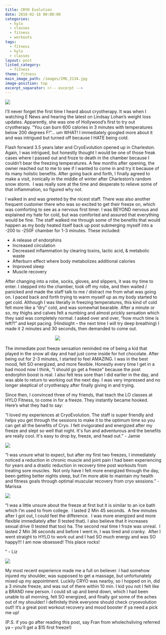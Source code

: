 ```yaml
---
title: CRYO Evolution
date: 2018-02-16 00:00:00
categories:
  - hylo
  - classes
  - fitness
  - workouts
tags:
  - fitness
  - hylo
  - classes
layout: post
listed_category:
  - fitness
theme: fitness
main_image_path: /images/IMG_2134.jpg
image-position: top
excerpt_separator: <!-- excerpt -->
---
```


![](/uploads/versions/cryo-3---x----784-183x---.png)

I’ll never forget the first time I heard about cryotherapy. It was when I watching E News and hearing the latest on Lindsay Lohan’s weight loss updates. Apparently, she was one of Hollywood’s first to try out cryotherapy. “You can burn 600 calories in 3 minutes with temperatures below 200 degrees F!”… um WHAT! I immediately googled more about it and was intrigued but turned off because I HATE being cold.

Flash forward 3.5 years later and CryoEvolution opened up in Charleston. Again, I was intrigued, but honestly thought I would be one of those freak cases where I passed out and froze to death in the chamber because I couldn’t bear the freezing temperatures. A few months after opening, the owner reached out to me to see if I wanted to come in and try it because of its many holistic benefits. After going back and forth, I finally agreed to make a visit, ironically in the middle of winter after Charleston’s random snow storm.  I was really sore at the time and desperate to relieve some of that inflammation, so figured why not.

I walked in and was greeted by the nicest staff. There was also another frequent customer there who was so excited to get their freeze on, which was comforting to see as a nervous first timer. I was BEYOND nervous and explained my hate for cold, but was comforted and assured that everything would be fine. The staff walked me through some of the benefits that would happen as my body heated itself back up post submerging myself into a -200 to -250F chamber for 1-3 minutes. These included:

* A release of endorphins
* Increased circulation
* Decreased inflammation by clearing toxins, lactic acid, & metabolic waste
* Afterburn effect where body metabolizes additional calories
* Improved sleep
* Muscle recovery

After changing into a robe, socks, gloves, and slippers, it was my time to enter. I stepped into the chamber, took off my robe, and then waited / panicked and made the staff talk to me / distract me from what was going on. I paced back and forth trying to warm myself up as my body started to get cold. Although I was literally in freezing temperatures, this kind of cold felt more like a “dry” cold, and was somewhat bearable. After a minute or so, my thighs and calves felt a numbing and almost prickly sensation which they said was completely normal. I asked over and over, “how much time is left?!” and kept pacing. (Hindsight – the next time I will try deep breathing) I made it 2 minutes and 30 seconds, then demanded to come out.

                                         [![](/uploads/versions/fran-5---x----300-300x---.png)](/images/IMG_1284.jpg)

The immediate post freeze sensation reminded me of being a kid that played in the snow all day and had just come inside for hot chocolate. After being out for 2-3 minutes, I started to feel AMAZING. I was in the best mood, felt SO energized, and more flexible. Honestly every time I get in a bad mood now I think, “I should go get a freeze” because the post endorphin boost is real. I also felt less sore than I did earlier in the day, and was able to return to working out the next day. I was very impressed and no longer skeptical of cryotherapy after finally giving in and trying.

Since then, I convinced three of my friends, that teach the LO classes at HYLO Fitness, to come in for a freeze. They instantly became hooked. Here’s what they had to say:

“I loved my experiences at CryoEvolution. The staff is super friendly and helps you get through the sessions to make it to the optimum time so you can get all the benefits of Cryo. I felt invigorated and energized after my freeze and slept so well that night. It's fun and adventurous and the benefits are really cool. It's easy to drop by, freeze, and head out.” - Jamie

![](/uploads/versions/img-1282-1---x----1080-1080x---.jpg)

“I was unsure what to expect, but after my first two freezes, I immediately noticed a reduction in chronic muscle and joint pain I had been experiencing for years and a drastic reduction in recovery time post workouts from treating sore muscles.  Not only have I felt more energized through the day, been getting better nights sleep, but I’m more able to maintain my health and fitness goals through optimal muscular recovery from cryo sessions.” - Marissa

![](/uploads/versions/img-1272-1---x----3024-4032x---.jpeg)

“I was a little unsure about the freeze at first but it is similar to an ice bath which I’m used to from college.  I lasted 2 Min 45 seconds.  A few minutes after I got out, I could feel the difference.  I was more energized and more flexible immediately after (I tested that). I also believe that it increases sexual drive (I tested that too) ha. The second real time I froze was unreal.  I lasted 2 Min 36 seconds and before I went in, I was tired and cranky.  After I went straight to HYLO to work out and I had SO much energy and was SO happy!!! I am now obsessed! This place rocks!

” - Liz

![](/uploads/versions/img-1281-1---x----1080-1080x---.jpg)

My most recent experience made me a full on believer. I had somehow injured my shoulder, was supposed to get a massage, but unfortunately mixed up my appointment. Luckily CRYO was nearby, so I hopped on in, did a 3 minute freeze, and was out of there within 10 min. I kid you not I felt like a BRAND new person. I could sit up and bend down, which I had been unable to all morning, felt SO energized, and finally got some of the aches out of my shoulder! I definitely think everyone should check cryoevolution out!! It’s a great post workout recovery and mood booster if ya need a pick me up!

(P.S. if you go after reading this post, say Fran from wholechsliving referred ya – you’ll get a $15 first freeze!)